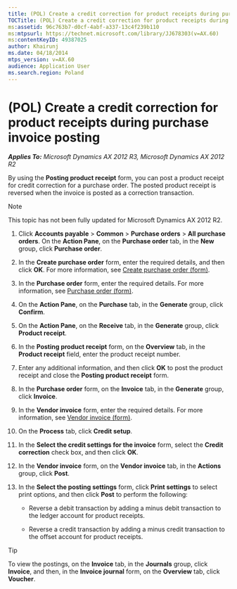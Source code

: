 ```yaml
---
title: (POL) Create a credit correction for product receipts during purchase invoice posting
TOCTitle: (POL) Create a credit correction for product receipts during purchase invoice posting
ms:assetid: 96c763b7-d0cf-4abf-a337-13c4f239b110
ms:mtpsurl: https://technet.microsoft.com/library/JJ678303(v=AX.60)
ms:contentKeyID: 49387025
author: Khairunj
ms.date: 04/18/2014
mtps_version: v=AX.60
audience: Application User
ms.search.region: Poland
---
```


# (POL) Create a credit correction for product receipts during purchase invoice posting 


_**Applies To:** Microsoft Dynamics AX 2012 R3, Microsoft Dynamics AX 2012 R2_

By using the **Posting product receipt** form, you can post a product receipt for credit correction for a purchase order. The posted product receipt is reversed when the invoice is posted as a correction transaction.


> [!NOTE]
> <P>This topic has not been fully updated for Microsoft Dynamics AX 2012 R2.</P>



1.  Click **Accounts payable** \> **Common** \> **Purchase orders** \> **All purchase orders**. On the **Action Pane**, on the **Purchase order** tab, in the **New** group, click **Purchase order**.

2.  In the **Create purchase order** form, enter the required details, and then click **OK**. For more information, see [Create purchase order (form)](https://technet.microsoft.com/library/aa570189\(v=ax.60\)).

3.  In the **Purchase order** form, enter the required details. For more information, see [Purchase order (form)](https://technet.microsoft.com/library/aa557983\(v=ax.60\)).

4.  On the **Action Pane**, on the **Purchase** tab, in the **Generate** group, click **Confirm**.

5.  On the **Action Pane**, on the **Receive** tab, in the **Generate** group, click **Product receipt**.

6.  In the **Posting product receipt** form, on the **Overview** tab, in the **Product receipt** field, enter the product receipt number.

7.  Enter any additional information, and then click **OK** to post the product receipt and close the **Posting product receipt** form.

8.  In the **Purchase order** form, on the **Invoice** tab, in the **Generate** group, click **Invoice**.

9.  In the **Vendor invoice** form, enter the required details. For more information, see [Vendor invoice (form)](https://technet.microsoft.com/library/hh209644\(v=ax.60\)).

10. On the **Process** tab, click **Credit setup**.

11. In the **Select the credit settings for the invoice** form, select the **Credit correction** check box, and then click **OK**.

12. In the **Vendor invoice** form, on the **Vendor invoice** tab, in the **Actions** group, click **Post**.

13. In the **Select the posting settings** form, click **Print settings** to select print options, and then click **Post** to perform the following:
    
      - Reverse a debit transaction by adding a minus debit transaction to the ledger account for product receipts.
    
      - Reverse a credit transaction by adding a minus credit transaction to the offset account for product receipts.


> [!TIP]
> <P>To view the postings, on the <STRONG>Invoice</STRONG> tab, in the <STRONG>Journals</STRONG> group, click <STRONG>Invoice</STRONG>, and then, in the <STRONG>Invoice journal</STRONG> form, on the <STRONG>Overview</STRONG> tab, click <STRONG>Voucher</STRONG>.</P>


  


